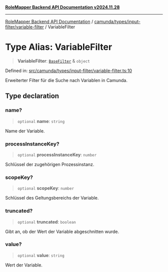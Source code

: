 [**RoleMapper Backend API Documentation v2024.11.28**](../../../../../README.md)

***

[RoleMapper Backend API Documentation](../../../../../modules.md) / [camunda/types/input-filter/variable-filter](../README.md) / VariableFilter

# Type Alias: VariableFilter

> **VariableFilter**: [`BaseFilter`](../../base-filter/type-aliases/BaseFilter.md) & `object`

Defined in: [src/camunda/types/input-filter/variable-filter.ts:10](https://github.com/FlowCraft-AG/RoleMapper/blob/ac5d66f12f967d3e6cc401aba4d232c3d8d25cca/backend/src/camunda/types/input-filter/variable-filter.ts#L10)

Erweiterter Filter für die Suche nach Variablen in Camunda.

## Type declaration

### name?

> `optional` **name**: `string`

Name der Variable.

### processInstanceKey?

> `optional` **processInstanceKey**: `number`

Schlüssel der zugehörigen Prozessinstanz.

### scopeKey?

> `optional` **scopeKey**: `number`

Schlüssel des Geltungsbereichs der Variable.

### truncated?

> `optional` **truncated**: `boolean`

Gibt an, ob der Wert der Variable abgeschnitten wurde.

### value?

> `optional` **value**: `string`

Wert der Variable.
